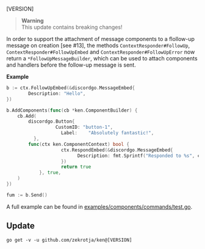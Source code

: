 [VERSION]

> **Warning**  
> This update contains breaking changes!

In order to support the attachment of message components to a flollow-up message on creation [see #13],
the methods `ContextResponder#FollowUp`, `ContextResponder#FollowUpEmbed` and `ContextResponder#FollowUpError`
now return a `*FollowUpMessageBuilder`, which can be used to attach components and handlers before the
follow-up message is sent.

**Example**

```go
b := ctx.FollowUpEmbed(&discordgo.MessageEmbed{
		Description: "Hello",
})

b.AddComponents(func(cb *ken.ComponentBuilder) {
    cb.Add(
        discordgo.Button{
			      CustomID: "button-1",
				    Label:    "Absolutely fantastic!",
	      }, 
        func(ctx ken.ComponentContext) bool {
				    ctx.RespondEmbed(&discordgo.MessageEmbed{
					      Description: fmt.Sprintf("Responded to %s", ctx.GetData().CustomID),
				    })
				    return true
		    }, true,
    )  
})

fum := b.Send()
```

A full example can be found in [examples/components/commands/test.go](examples/components/commands/test.go).

## Update

```
go get -v -u github.com/zekrotja/ken@[VERSION]
```
